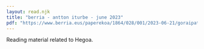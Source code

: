 ```yaml
---
layout: read.njk
title: "berria - antton iturbe - june 2023"
pdf: "https://www.berria.eus/paperekoa/1864/028/001/2023-06-21/goraipatzekoa-da-euskal-musika-galdua-kaleratzea.htm"
---
```


Reading material related to Hegoa.
